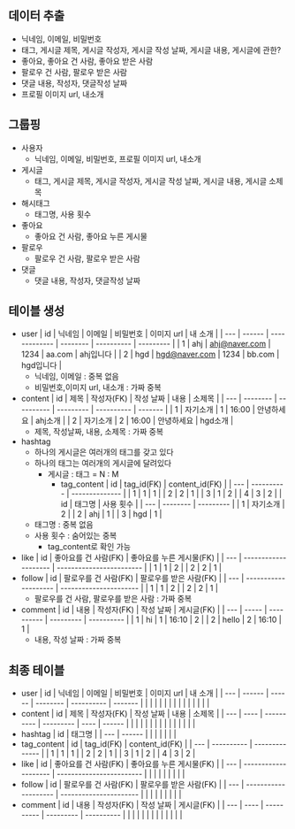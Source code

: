 ## 데이터 추출

- 닉네임, 이메일, 비밀번호
- 태그, 게시글 제목, 게시글 작성자, 게시글 작성 날짜, 게시글 내용, 게시글에 관한?
- 좋아요, 좋아요 건 사람, 좋아요 받은 사람
- 팔로우 건 사람, 팔로우 받은 사람
- 댓글 내용, 작성자, 댓글작성 날짜
- 프로필 이미지 url, 내소개

## 그룹핑

- 사용자
  - 닉네임, 이메일, 비밀번호, 프로필 이미지 url, 내소개
- 게시글
  - 태그, 게시글 제목, 게시글 작성자, 게시글 작성 날짜, 게시글 내용, 게시글 소제목
- 해시태그
  - 태그명, 사용 횟수
- 좋아요
  - 좋아요 건 사람, 좋아요 누른 게시물
- 팔로우
  - 팔로우 건 사람, 팔로우 받은 사람
- 댓글
  - 댓글 내용, 작성자, 댓글작성 날짜

## 테이블 생성

- user
  | id  | 닉네임 | 이메일        | 비밀번호 | 이미지 url | 내 소개   |
  | --- | ------ | ------------- | -------- | ---------- | --------- |
  | 1   | ahj    | ahj@naver.com | 1234     | aa.com     | ahj입니다 |
  | 2   | hgd    | hgd@naver.com | 1234     | bb.com     | hgd입니다 |
  - 닉네임, 이메일 : 중복 없음
  - 비밀번호,이미지 url, 내소개 : 가짜 중복
- content
  | id  | 제목     | 작성자(FK) | 작성 날짜 | 내용       | 소제목  |
  | --- | -------- | ---------- | --------- | ---------- | ------- |
  | 1   | 자기소개 | 1          | 16:00     | 안녕하세요 | ahj소개 |
  | 2   | 자기소개 | 2          | 16:00     | 안녕하세요 | hgd소개 |
  - 제목, 작성날짜, 내용, 소제목 : 가짜 중복
- hashtag
  - 하나의 게시글은 여러개의 태그를 갖고 있다
  - 하나의 태그는 여러개의 게시글에 달려있다
    - 게시글 : 태그 = N : M
      - tag_content
        | id  | tag_id(FK) | content_id(FK) |
        | --- | ---------- | -------------- |
        | 1   | 1          | 1              |
        | 2   | 2          | 1              |
        | 3   | 1          | 2              |
        | 4   | 3          | 2              |
  | id  | 태그명   | 사용 횟수 |
  | --- | -------- | --------- |
  | 1   | 자기소개 | 2         |
  | 2   | ahj      | 1         |
  | 3   | hgd      | 1         |
  - 태그명 : 중복 없음
  - 사용 횟수 : 숨어있는 중복
    - tag_content로 확인 가능
- like
  | id  | 좋아요를 건 사람(FK) | 좋아요를 누른 게시물(FK) |
  | --- | -------------------- | ------------------------ |
  | 1   | 1                    | 2                        |
  | 2   | 2                    | 1                        |
- follow
  | id  | 팔로우를 건 사람(FK) | 팔로우를 받은 사람(FK) |
  | --- | -------------------- | ---------------------- |
  | 1   | 1                    | 2                      |
  | 2   | 2                    | 1                      |
  - 팔로우를 건 사람, 팔로우를 받은 사람 : 가짜 중복
- comment
  | id  | 내용  | 작성자(FK) | 작성 날짜 | 게시글(FK) |
  | --- | ----- | ---------- | --------- | ---------- |
  | 1   | hi    | 1          | 16:10     | 2          |
  | 2   | hello | 2          | 16:10     | 1          |
  - 내용, 작성 날짜 : 가짜 중복

## 최종 테이블

- user
  | id  | 닉네임 | 이메일 | 비밀번호 | 이미지 url | 내 소개 |
  | --- | ------ | ------ | -------- | ---------- | ------- |
  |     |        |        |          |            |         |
  |     |        |        |          |            |         |
- content
  | id  | 제목 | 작성자(FK) | 작성 날짜 | 내용 | 소제목 |
  | --- | ---- | ---------- | --------- | ---- | ------ |
  |     |      |            |           |      |        |
  |     |      |            |           |      |        |
- hashtag
  | id  | 태그명 |
  | --- | ------ |
  |     |        |
  |     |        |
- tag_content
  | id  | tag_id(FK) | content_id(FK) |
  | --- | ---------- | -------------- |
  | 1   | 1          | 1              |
  | 2   | 2          | 1              |
  | 3   | 1          | 2              |
  | 4   | 3          | 2              |
- like
  | id  | 좋아요를 건 사람(FK) | 좋아요를 누른 게시물(FK) |
  | --- | -------------------- | ------------------------ |
  |     |                      |                          |
  |     |                      |                          |
- follow
  | id  | 팔로우를 건 사람(FK) | 팔로우를 받은 사람(FK) |
  | --- | -------------------- | ---------------------- |
  |     |                      |                        |
  |     |                      |                        |
- comment
  | id  | 내용 | 작성자(FK) | 작성 날짜 | 게시글(FK) |
  | --- | ---- | ---------- | --------- | ---------- |
  |     |      |            |           |            |
  |     |      |            |           |            |

